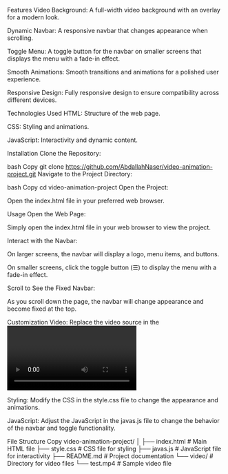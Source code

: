 Features
Video Background: A full-width video background with an overlay for a modern look.

Dynamic Navbar: A responsive navbar that changes appearance when scrolling.

Toggle Menu: A toggle button for the navbar on smaller screens that displays the menu with a fade-in effect.

Smooth Animations: Smooth transitions and animations for a polished user experience.

Responsive Design: Fully responsive design to ensure compatibility across different devices.

Technologies Used
HTML: Structure of the web page.

CSS: Styling and animations.

JavaScript: Interactivity and dynamic content.

Installation
Clone the Repository:

bash
Copy
git clone https://github.com/AbdallahNaser/video-animation-project.git
Navigate to the Project Directory:

bash
Copy
cd video-animation-project
Open the Project:

Open the index.html file in your preferred web browser.

Usage
Open the Web Page:

Simply open the index.html file in your web browser to view the project.

Interact with the Navbar:

On larger screens, the navbar will display a logo, menu items, and buttons.

On smaller screens, click the toggle button (☰) to display the menu with a fade-in effect.

Scroll to See the Fixed Navbar:

As you scroll down the page, the navbar will change appearance and become fixed at the top.

Customization
Video: Replace the video source in the <video> tag within the index.html file with your own video.

Styling: Modify the CSS in the style.css file to change the appearance and animations.

JavaScript: Adjust the JavaScript in the javas.js file to change the behavior of the navbar and toggle functionality.

File Structure
Copy
video-animation-project/
│
├── index.html        # Main HTML file
├── style.css         # CSS file for styling
├── javas.js          # JavaScript file for interactivity
├── README.md         # Project documentation
└── video/            # Directory for video files
    └── test.mp4      # Sample video file

